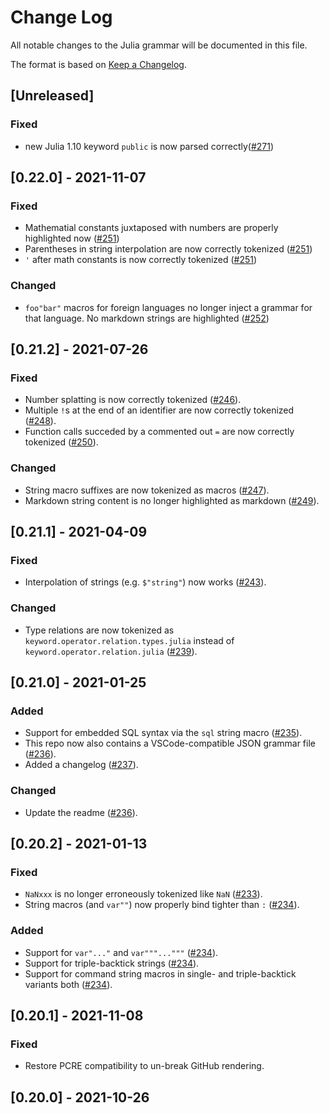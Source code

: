 # Change Log

All notable changes to the Julia grammar will be documented in this file.

The format is based on [Keep a Changelog](https://keepachangelog.com/en/1.0.0/).

## [Unreleased]
### Fixed
- new Julia 1.10 keyword `public` is now parsed correctly([#271](https://github.com/JuliaEditorSupport/atom-language-julia/issues/271))

## [0.22.0] - 2021-11-07
### Fixed
- Mathematial constants juxtaposed with numbers are properly highlighted now ([#251](https://github.com/JuliaEditorSupport/atom-language-julia/pull/251))
- Parentheses in string interpolation are now correctly tokenized ([#251](https://github.com/JuliaEditorSupport/atom-language-julia/pull/251))
- `'` after math constants is now correctly tokenized ([#251](https://github.com/JuliaEditorSupport/atom-language-julia/pull/251))

### Changed
- `foo"bar"` macros for foreign languages no longer inject a grammar for that language. No markdown strings are highlighted ([#252](https://github.com/JuliaEditorSupport/atom-language-julia/pull/252))

## [0.21.2] - 2021-07-26
### Fixed
- Number splatting is now correctly tokenized ([#246](https://github.com/JuliaEditorSupport/atom-language-julia/pull/246)).
- Multiple `!`s at the end of an identifier are now correctly tokenized ([#248](https://github.com/JuliaEditorSupport/atom-language-julia/pull/248)).
- Function calls succeded by a commented out `=` are now correctly tokenized ([#250](https://github.com/JuliaEditorSupport/atom-language-julia/pull/250)).

### Changed
- String macro suffixes are now tokenized as macros ([#247](https://github.com/JuliaEditorSupport/atom-language-julia/pull/247)).
- Markdown string content is no longer highlighted as markdown ([#249](https://github.com/JuliaEditorSupport/atom-language-julia/pull/249)).

## [0.21.1] - 2021-04-09
### Fixed
- Interpolation of strings (e.g. `$"string"`) now works ([#243](https://github.com/JuliaEditorSupport/atom-language-julia/pull/243)).

### Changed
- Type relations are now tokenized as `keyword.operator.relation.types.julia` instead of `keyword.operator.relation.julia` ([#239](https://github.com/JuliaEditorSupport/atom-language-julia/pull/239)).

## [0.21.0] - 2021-01-25
### Added
- Support for embedded SQL syntax via the `sql` string macro ([#235](https://github.com/JuliaEditorSupport/atom-language-julia/pull/235)).
- This repo now also contains a VSCode-compatible JSON grammar file ([#236](https://github.com/JuliaEditorSupport/atom-language-julia/pull/236)).
- Added a changelog ([#237](https://github.com/JuliaEditorSupport/atom-language-julia/pull/237)).

### Changed
- Update the readme ([#236](https://github.com/JuliaEditorSupport/atom-language-julia/pull/236)).

## [0.20.2] - 2021-01-13
### Fixed
- `NaNxxx` is no longer erroneously tokenized like `NaN` ([#233](https://github.com/JuliaEditorSupport/atom-language-julia/pull/233)).
- String macros (and `var""`) now properly bind tighter than `:` ([#234](https://github.com/JuliaEditorSupport/atom-language-julia/pull/234)).

### Added
- Support for `var"..."` and `var"""..."""` ([#234](https://github.com/JuliaEditorSupport/atom-language-julia/pull/234)).
- Support for triple-backtick strings ([#234](https://github.com/JuliaEditorSupport/atom-language-julia/pull/234)).
- Support for command string macros in single- and triple-backtick variants both ([#234](https://github.com/JuliaEditorSupport/atom-language-julia/pull/234)).

## [0.20.1] - 2021-11-08
### Fixed
- Restore PCRE compatibility to un-break GitHub rendering.

## [0.20.0] - 2021-10-26
